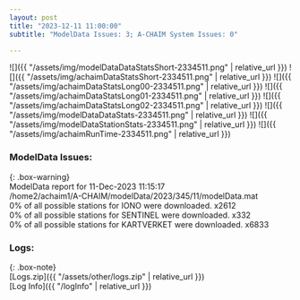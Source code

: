 ```yaml
---
layout: post
title: "2023-12-11 11:00:00"
subtitle: "ModelData Issues: 3; A-CHAIM System Issues: 0"

---
```


![]({{ "/assets/img/modelDataDataStatsShort-2334511.png" | relative_url }})
![]({{ "/assets/img/achaimDataStatsShort-2334511.png" | relative_url }})
![]({{ "/assets/img/achaimDataStatsLong00-2334511.png" | relative_url }})
![]({{ "/assets/img/achaimDataStatsLong01-2334511.png" | relative_url }})
![]({{ "/assets/img/achaimDataStatsLong02-2334511.png" | relative_url }})
![]({{ "/assets/img/modelDataDataStats-2334511.png" | relative_url }})
![]({{ "/assets/img/modelDataStationStats-2334511.png" | relative_url }})
![]({{ "/assets/img/achaimRunTime-2334511.png" | relative_url }})


### ModelData Issues:  
  
{: .box-warning}  
 ModelData report for 11-Dec-2023 11:15:17   
 /home2/achaim1/A-CHAIM/modelData/2023/345/11/modelData.mat   
 0% of all possible stations for IONO were downloaded. x2612   
 0% of all possible stations for SENTINEL were downloaded. x332   
 0% of all possible stations for KARTVERKET were downloaded. x6833   
  


### Logs:  
  
{: .box-note}  
[Logs.zip]({{ "/assets/other/logs.zip" | relative_url }})  
[Log Info]({{ "/logInfo" | relative_url }})  
